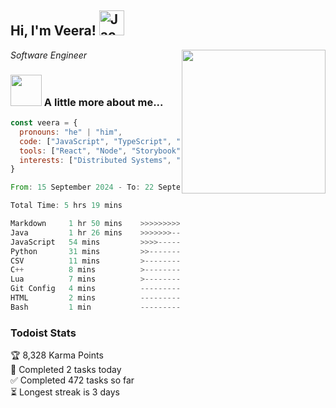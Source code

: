 <h2> Hi, I'm Veera! <img src="https://raw.githubusercontent.com/Tarikul-Islam-Anik/Animated-Fluent-Emojis/master/Emojis/Activities/Jack-O-Lantern.png" alt="Jack-O-Lantern" width="40" height="40" /></h2>
<img align='right' src="https://user-images.githubusercontent.com/74038190/213911110-aedbef38-a29f-4b6b-a65c-11608b4f75a5.gif" width="230">
<p><em>Software Engineer</em></p>


### <img src="https://user-images.githubusercontent.com/74038190/216656963-09118229-8a9e-4af0-910c-c37f35f2e210.gif" width="50"> A little more about me...  

```javascript
const veera = {
  pronouns: "he" | "him",
  code: ["JavaScript", "TypeScript", "HTML", "CSS", "Python", "Java", "C++"],
  tools: ["React", "Node", "Storybook", "Docker", "Next.JS", "Node", "AWS", "gRPC"],
  interests: ["Distributed Systems", "Cloud Computing", "Machine Learning", "Enterprise Software", "AI"]
}
```

<!--START_SECTION:waka-->

```rust
From: 15 September 2024 - To: 22 September 2024

Total Time: 5 hrs 19 mins

Markdown     1 hr 50 mins    >>>>>>>>>----------------   34.55 %
Java         1 hr 26 mins    >>>>>>>------------------   27.20 %
JavaScript   54 mins         >>>>---------------------   16.90 %
Python       31 mins         >>-----------------------   09.76 %
CSV          11 mins         >------------------------   03.53 %
C++          8 mins          >------------------------   02.65 %
Lua          7 mins          >------------------------   02.43 %
Git Config   4 mins          -------------------------   01.32 %
HTML         2 mins          -------------------------   00.72 %
Bash         1 min           -------------------------   00.38 %
```

<!--END_SECTION:waka-->


### Todoist Stats

<!-- TODO-IST:START -->
🏆  8,328 Karma Points           
🌸  Completed 2 tasks today           
✅  Completed 472 tasks so far           
⏳  Longest streak is 3 days
<!-- TODO-IST:END -->
<!--
Profile views:
[![](https://visitcount.itsvg.in/api?id=veeravivekt&label=Profile%20Views&color=1&icon=2&pretty=false)](https://visitcount.itsvg.in)
-->
